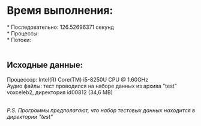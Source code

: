 <h1>Время выполнения:</h1>
  * Последовательно: 126.52696371 секунд<br/>
  * Процессы: <br/>
  * Потоки: <br/>
  <br/>
  
<h2>Исходные данные:</h2>
Процессор: Intel(R) Core(TM) i5-8250U CPU @ 1.60GHz <br/>
Аудио файлы: тест проводился на наборе данных из архива "test" voxceleb2, директория id00812 (34,6 MB)<br/>
<br/>

*P.S. Программы предполагают, что набор тестовых данных находится в директории "test"*
